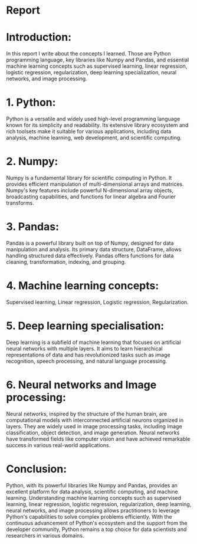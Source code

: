 # Report
# Introduction:
In this report I write about the concepts I learned. Those are Python programming language, key libraries like Numpy and Pandas, and essential machine learning concepts such as supervised learning, linear regression, logistic regression, regularization, deep learning specialization, neural networks, and image processing.
# 1. Python:
Python is a versatile and widely used high-level programming language known for its simplicity and readability. Its extensive library ecosystem and rich toolsets make it suitable for various applications, including data analysis, machine learning, web development, and scientific computing.
# 2. Numpy:
Numpy is a fundamental library for scientific computing in Python. It provides efficient manipulation of multi-dimensional arrays and matrices. Numpy's key features include powerful N-dimensional array objects, broadcasting capabilities, and functions for linear algebra and Fourier transforms.
# 3. Pandas:
Pandas is a powerful library built on top of Numpy, designed for data manipulation and analysis. Its primary data structure, DataFrame, allows handling structured data effectively. Pandas offers functions for data cleaning, transformation, indexing, and grouping.
# 4. Machine learning concepts:
Supervised learning, Linear regression, Logistic regression, Regularization.
# 5. Deep learning specialisation:
Deep learning is a subfield of machine learning that focuses on artificial neural networks with multiple layers. It aims to learn hierarchical representations of data and has revolutionized tasks such as image recognition, speech processing, and natural language processing.
# 6. Neural networks and Image processing:
Neural networks, inspired by the structure of the human brain, are computational models with interconnected artificial neurons organized in layers. They are widely used in image processing tasks, including image classification, object detection, and image generation. Neural networks have transformed fields like computer vision and have achieved remarkable success in various real-world applications.
# Conclusion:
Python, with its powerful libraries like Numpy and Pandas, provides an excellent platform for data analysis, scientific computing, and machine learning. Understanding machine learning concepts such as supervised learning, linear regression, logistic regression, regularization, deep learning, neural networks, and image processing allows practitioners to leverage Python's capabilities to solve complex problems efficiently. With the continuous advancement of Python's ecosystem and the support from the developer community, Python remains a top choice for data scientists and researchers in various domains.

